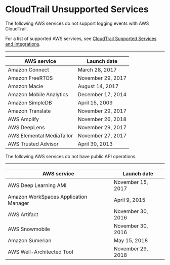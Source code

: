 # CloudTrail Unsupported Services<a name="cloudtrail-unsupported-aws-services"></a>

The following AWS services do not support logging events with AWS CloudTrail\. 

For a list of supported AWS services, see [CloudTrail Supported Services and Integrations](cloudtrail-aws-service-specific-topics.md)\.


****  

| AWS service | Launch date | 
| --- | --- | 
| Amazon Connect | March 28, 2017 | 
| Amazon FreeRTOS | November 29, 2017 | 
| Amazon Macie | August 14, 2017 | 
| Amazon Mobile Analytics | December 17, 2014 | 
| Amazon SimpleDB | April 15, 2009 | 
| Amazon Translate | November 29, 2017 | 
| AWS Amplify | November 26, 2018 | 
| AWS DeepLens | November 29, 2017 | 
| AWS Elemental MediaTailor | November 27, 2017 | 
| AWS Trusted Advisor | April 30, 2013 | 

The following AWS services do not have public API operations\.


****  

| AWS service | Launch date | 
| --- | --- | 
| AWS Deep Learning AMI | November 15, 2017 | 
| Amazon WorkSpaces Application Manager | April 9, 2015  | 
| AWS Artifact | November 30, 2016 | 
|  AWS Snowmobile | November 30, 2016 | 
| Amazon Sumerian | May 15, 2018 | 
| AWS Well\-Architected Tool | November 29, 2018 | 